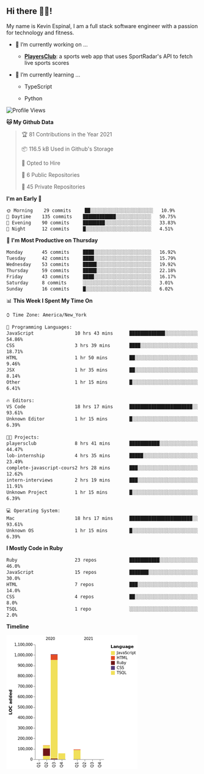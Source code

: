 ## Hi there 👋🏽!

My name is Kevin Espinal, I am a full stack software engineer with a passion for technology and fitness.

- 🔭 I’m currently working on ...

     - **[PlayersClub](https://playersclub.herokuapp.com/#/)**: a sports web app that uses SportRadar's API to fetch live sports scores

- 🌱 I’m currently learning ...

     - TypeScript
     
     - Python
     
<!--START_SECTION:waka-->
![Profile Views](http://img.shields.io/badge/Profile%20Views-0-blue)

**🐱 My Github Data** 

> 🏆 81 Contributions in the Year 2021
 > 
> 📦 116.5 kB Used in Github's Storage 
 > 
> 💼 Opted to Hire
 > 
> 📜 6 Public Repositories 
 > 
> 🔑 45 Private Repositories  
 > 
**I'm an Early 🐤** 

```text
🌞 Morning    29 commits     ██░░░░░░░░░░░░░░░░░░░░░░░   10.9% 
🌆 Daytime    135 commits    ████████████░░░░░░░░░░░░░   50.75% 
🌃 Evening    90 commits     ████████░░░░░░░░░░░░░░░░░   33.83% 
🌙 Night      12 commits     █░░░░░░░░░░░░░░░░░░░░░░░░   4.51%

```
📅 **I'm Most Productive on Thursday** 

```text
Monday       45 commits     ████░░░░░░░░░░░░░░░░░░░░░   16.92% 
Tuesday      42 commits     ████░░░░░░░░░░░░░░░░░░░░░   15.79% 
Wednesday    53 commits     █████░░░░░░░░░░░░░░░░░░░░   19.92% 
Thursday     59 commits     █████░░░░░░░░░░░░░░░░░░░░   22.18% 
Friday       43 commits     ████░░░░░░░░░░░░░░░░░░░░░   16.17% 
Saturday     8 commits      ░░░░░░░░░░░░░░░░░░░░░░░░░   3.01% 
Sunday       16 commits     █░░░░░░░░░░░░░░░░░░░░░░░░   6.02%

```


📊 **This Week I Spent My Time On** 

```text
⌚︎ Time Zone: America/New_York

💬 Programming Languages: 
JavaScript               10 hrs 43 mins      █████████████░░░░░░░░░░░░   54.86% 
CSS                      3 hrs 39 mins       ████░░░░░░░░░░░░░░░░░░░░░   18.71% 
HTML                     1 hr 50 mins        ██░░░░░░░░░░░░░░░░░░░░░░░   9.46% 
JSX                      1 hr 35 mins        ██░░░░░░░░░░░░░░░░░░░░░░░   8.14% 
Other                    1 hr 15 mins        █░░░░░░░░░░░░░░░░░░░░░░░░   6.41%

🔥 Editors: 
VS Code                  18 hrs 17 mins      ███████████████████████░░   93.61% 
Unknown Editor           1 hr 15 mins        █░░░░░░░░░░░░░░░░░░░░░░░░   6.39%

🐱‍💻 Projects: 
playersclub              8 hrs 41 mins       ███████████░░░░░░░░░░░░░░   44.47% 
lob-internship           4 hrs 35 mins       █████░░░░░░░░░░░░░░░░░░░░   23.49% 
complete-javascript-cours2 hrs 28 mins       ███░░░░░░░░░░░░░░░░░░░░░░   12.62% 
intern-interviews        2 hrs 19 mins       ███░░░░░░░░░░░░░░░░░░░░░░   11.91% 
Unknown Project          1 hr 15 mins        █░░░░░░░░░░░░░░░░░░░░░░░░   6.39%

💻 Operating System: 
Mac                      18 hrs 17 mins      ███████████████████████░░   93.61% 
Unknown OS               1 hr 15 mins        █░░░░░░░░░░░░░░░░░░░░░░░░   6.39%

```

**I Mostly Code in Ruby** 

```text
Ruby                     23 repos            ███████████░░░░░░░░░░░░░░   46.0% 
JavaScript               15 repos            ███████░░░░░░░░░░░░░░░░░░   30.0% 
HTML                     7 repos             ███░░░░░░░░░░░░░░░░░░░░░░   14.0% 
CSS                      4 repos             ██░░░░░░░░░░░░░░░░░░░░░░░   8.0% 
TSQL                     1 repo              ░░░░░░░░░░░░░░░░░░░░░░░░░   2.0%

```


**Timeline**

![Chart not found](https://raw.githubusercontent.com/espinalk212/espinalk212/main/charts/bar_graph.png) 


<!--END_SECTION:waka-->


<!--
**espinalk212/espinalk212** is a ✨ _special_ ✨ repository because its `README.md` (this file) appears on your GitHub profile.

Here are some ideas to get you started:

- 🔭 I’m currently working on ...
- 🌱 I’m currently learning ...
- 👯 I’m looking to collaborate on ...
- 🤔 I’m looking for help with ...
- 💬 Ask me about ...
- 📫 How to reach me: ...
- 😄 Pronouns: ...
- ⚡ Fun fact: ...
-->
